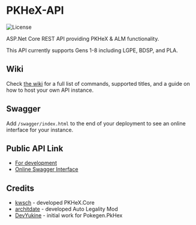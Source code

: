 # PKHeX-API
![License](https://img.shields.io/badge/license-GNU%20Affero%20General%20Public%20License%20Version%203%20or%20Later-blue.svg)

ASP.Net Core REST API providing PKHeX & ALM functionality.

This API currently supports Gens 1-8 including LGPE, BDSP, and PLA.

## Wiki
Check [the wiki](https://github.com/Project-PokeBots/PKHeX-API/wiki) for a full list of commands, supported titles, and a guide on how to host your own API instance.

## Swagger
Add `/swagger/index.html` to the end of your deployment to see an online interface for your instance.

## Public API Link
- [For development](https://pkhex-api-test-production.up.railway.app)
- [Online Swagger Interface](https://pkhex-api-test-production.up.railway.app/swagger/index.html)

## Credits
* [kwsch](https://github.com/kwsch) - developed PKHeX.Core
* [architdate](https://github.com/architdate) - developed Auto Legality Mod
* [DevYukine](https://github.com/DevYukine) - initial work for Pokegen.PkHex
